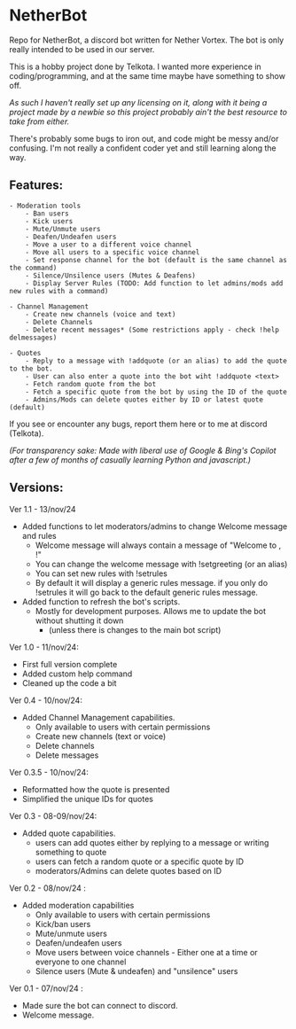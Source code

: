# NetherBot
 Repo for NetherBot, a discord bot written for Nether Vortex.
 The bot is only really intended to be used in our server.

 This is a hobby project done by Telkota.
 I wanted more experience in coding/programming, and at the same time maybe have something to show off. 

 *As such I haven't really set up any licensing on it, along with it being a project made by a newbie so this project probably ain't the best resource to take from either.*
 
 There's probably some bugs to iron out, and code might be messy and/or confusing.
 I'm not really a confident coder yet and still learning along the way.

 ## Features:
    - Moderation tools
        - Ban users
        - Kick users
        - Mute/Unmute users
        - Deafen/Undeafen users
        - Move a user to a different voice channel
        - Move all users to a specific voice channel
        - Set response channel for the bot (default is the same channel as the command)
        - Silence/Unsilence users (Mutes & Deafens)
        - Display Server Rules (TODO: Add function to let admins/mods add new rules with a command)
    
    - Channel Management
        - Create new channels (voice and text)
        - Delete Channels
        - Delete recent messages* (Some restrictions apply - check !help delmessages)
    
    - Quotes
        - Reply to a message with !addquote (or an alias) to add the quote to the bot.
        - User can also enter a quote into the bot wiht !addquote <text>
        - Fetch random quote from the bot
        - Fetch a specific quote from the bot by using the ID of the quote
        - Admins/Mods can delete quotes either by ID or latest quote (default)

If you see or encounter any bugs, report them here or to me at discord (Telkota).

 *(For transparency sake: Made with liberal use of Google & Bing's Copilot after a few of months of casually learning Python and javascript.)*

## Versions: 

Ver 1.1 - 13/nov/24
- Added functions to let moderators/admins to change Welcome message and rules
    - Welcome message will always contain a message of "Welcome to <server name>, <new user>!"
    - You can change the welcome message with !setgreeting (or an alias)
    - You can set new rules with !setrules
    - By default it will display a generic rules message. if you only do !setrules it will go back to the default generic rules message.
- Added function to refresh the bot's scripts.
    - Mostly for development purposes. Allows me to update the bot without shutting it down
        - (unless there is changes to the main bot script)

Ver 1.0 - 11/nov/24:
- First full version complete
- Added custom help command
- Cleaned up the code a bit

Ver 0.4 - 10/nov/24:
- Added Channel Management capabilities.
    - Only available to users with certain permissions
    - Create new channels (text or voice)
    - Delete channels
    - Delete messages

Ver 0.3.5 - 10/nov/24:
- Reformatted how the quote is presented
- Simplified the unique IDs for quotes

Ver 0.3 - 08-09/nov/24:
- Added quote capabilities.
    - users can add quotes either by replying to a message or writing something to quote
    - users can fetch a random quote or a specific quote by ID
    - moderators/Admins can delete quotes based on ID

Ver 0.2 - 08/nov/24 :
- Added moderation capabilities
    - Only available to users with certain permissions
    - Kick/ban users
    - Mute/unmute users
    - Deafen/undeafen users
    - Move users between voice channels - Either one at a time or everyone to one channel
    - Silence users (Mute & undeafen) and "unsilence" users

 Ver 0.1 - 07/nov/24 :
 - Made sure the bot can connect to discord. 
 - Welcome message.
